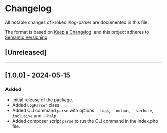 # Changelog

All notable changes of krokedil/log-parser are documented in this file.

The format is based on [Keep a Changelog](https://keepachangelog.com/en/1.0.0/),
and this project adheres to [Semantic Versioning](https://semver.org/spec/v2.0.0.html).

## [Unreleased]

------------------

## [1.0.0] - 2024-05-15

### Added

* Initial release of the package.
* Added `LogParser` class.
* Added CLI command `parse` with options `--logs`, `--output`, `--verbose`, `--inclusive` and `--help`.
* Added composer script `parse` to run the CLI command in the index.php file.
